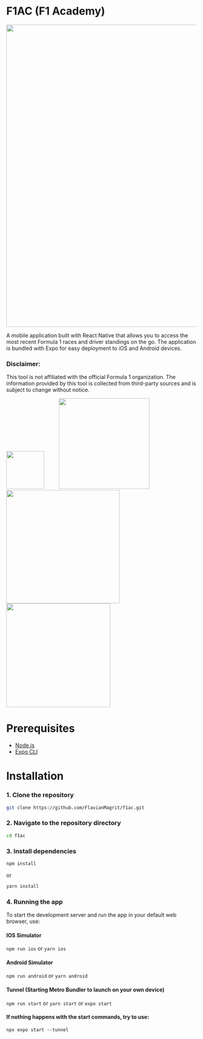 # F1AC (F1 Academy)

<div>
    <img src="https://imgs.search.brave.com/uNGNB8a54xYnpwFkONHM5JoFwdUa0TzBfhjeN938sRU/rs:fit:1200:605:1/g:ce/aHR0cHM6Ly93d3cu/dGhlZGVzaWduZnJv/bnRpZXIuY29tL3dw/LWNvbnRlbnQvdXBs/b2Fkcy8yMDE5LzA1/L2YxLWxvZ28tYmln/LnBuZw" width="800"> 
</div>

A mobile application built with React Native that allows you to access the most recent Formula 1 races and driver 
standings on the go. The application is bundled with Expo for easy deployment to iOS and Android devices.

### Disclaimer: 
This tool is not affiliated with the official Formula 1 organization. The information provided by this tool is collected 
from third-party sources and is subject to change without notice.

<div>
    <img src="https://imgs.search.brave.com/jiJWDEnQzDYEqGqqSl1X1GSpkkGztvuNVhSk6fcNoxM/rs:fit:768:890:1/g:ce/aHR0cHM6Ly93d3cu/b251LnJvL3dwL3dw/LWNvbnRlbnQvdXBs/b2Fkcy8yMDIwLzAz/L3JlYWN0LW5hdGl2/ZS1sb2dvLTc2OHg4/OTAucG5n" width="100"> &nbsp;&nbsp;&nbsp;&nbsp;&nbsp;&nbsp;&nbsp;&nbsp; 
    <img src="https://imgs.search.brave.com/_1CmIvzib3f4Hg4xR0v7RnjUmea20_XpuKi8EgJMZTA/rs:fit:500:300:1/g:ce/aHR0cHM6Ly9kZXNh/cnJvbGxvd2ViLmNv/bS9zdG9yYWdlL3Rh/Z19pbWFnZXMvYWN0/dWFsL2NDS0h0Nnh2/Zm9xdjAwTkhYcUJL/OW1lQ2F0SkhlYUdX/MVNYbVRpc0IucG5n" width="240"> &nbsp;&nbsp;&nbsp;&nbsp;&nbsp;&nbsp;&nbsp;&nbsp;
    <img src="https://imgs.search.brave.com/732iDiW8te3sPP1Fa9oBRFHs0KdnKAXkaTL6Jf00Ess/rs:fit:1200:433:1/g:ce/aHR0cHM6Ly9taXJv/Lm1lZGl1bS5jb20v/bWF4LzEyMDAvMSpY/ZHp6VEtrQWtZS09Z/MElUMWRhR0xnLnBu/Zw" width="300">
    <img src="https://imgs.search.brave.com/4ExbdtCHXUurbCT49IWc_32R5HHy6Jy_Xs0Ea51oYr0/rs:fit:1200:615:1/g:ce/aHR0cHM6Ly9taXJv/Lm1lZGl1bS5jb20v/bWF4LzEyMDAvMSpp/cHdwcVFySHowTGtk/XzVzZXRYUUNRLnBu/Zw" width="275"> 
</div>

# Prerequisites
- [Node.js](https://nodejs.org/en/)
- [Expo CLI](https://docs.expo.dev/get-started/installation/)



# Installation

### 1. Clone the repository
```bash
git clone https://github.com/FlavianMagrit/f1ac.git
```

### 2. Navigate to the repository directory
```bash
cd f1ac
```
### 3. Install dependencies
 
```bash 
npm install
``` 
or 
```bash 
yarn install
```

### 4. Running the app
To start the development server and run the app in your default web browser, use:

#### IOS Simulator 
`npm run ios` or `yarn ios`

#### Android Simulator
`npm run android` or `yarn android`

#### Tunnel (Starting Metro Bundler to launch on your own device)
`npm run start` or `yarn start` or `expo start`

#### If nothing happens with the start commands, try to use:
`npx expo start --tunnel`
